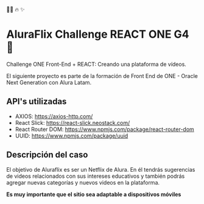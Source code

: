 📝🚀 🔥 ✨

# AluraFlix Challenge REACT ONE G4 🚀
Challenge ONE Front-End + REACT: Creando una plataforma de vídeos.
> 

El siguiente proyecto es parte de la formación de Front End de ONE - Oracle Next Generation con Alura Latam. 

## API's utilizadas
* AXIOS: https://axios-http.com/
* React Slick: https://react-slick.neostack.com/
* React Router DOM: https://www.npmjs.com/package/react-router-dom
* UUID: https://www.npmjs.com/package/uuid

## Descripción del caso
El objetivo de Aluraflix es ser un Netflix de Alura. En él tendrás sugerencias de videos relacionados con sus intereses educativos y también podrás agregar nuevas categorías y nuevos videos en la plataforma.

**Es muy importante que el sitio sea adaptable a dispositivos móviles**

